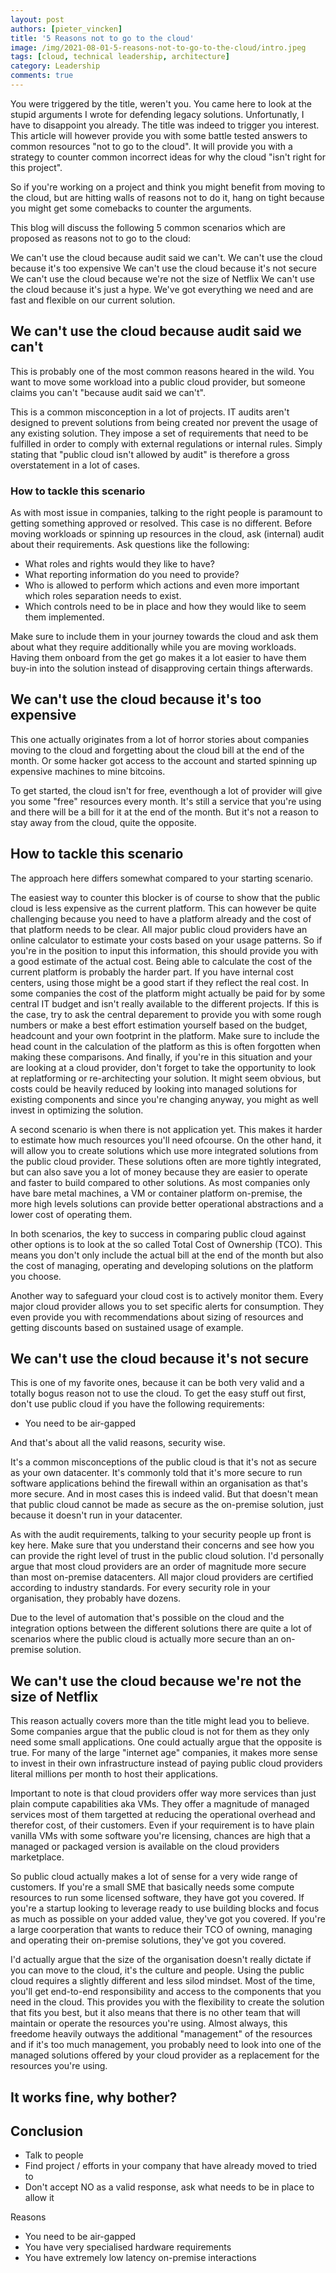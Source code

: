 ```yaml
---
layout: post
authors: [pieter_vincken]
title: '5 Reasons not to go to the cloud'
image: /img/2021-08-01-5-reasons-not-to-go-to-the-cloud/intro.jpeg
tags: [cloud, technical leadership, architecture]
category: Leadership
comments: true
---
```


You were triggered by the title, weren't you. 
You came here to look at the stupid arguments I wrote for defending legacy solutions.
Unfortunatly, I have to disappoint you already.
The title was indeed to trigger you interest.
This article will however provide you with some battle tested answers to common resources "not to go to the cloud".
It will provide you with a strategy to counter common incorrect ideas for why the cloud "isn't right for this project". 

So if you're working on a project and think you might benefit from moving to the cloud, but are hitting walls of reasons not to do it, hang on tight because you might get some comebacks to counter the arguments.

This blog will discuss the following 5 common scenarios which are proposed as reasons not to go to the cloud: 

We can't use the cloud because audit said we can't.
We can't use the cloud because it's too expensive
We can't use the cloud because it's not secure
We can't use the cloud because we're not the size of Netflix
We can't use the cloud because it's just a hype. We've got everything we need and are fast and flexible on our current solution.

## We can't use the cloud because audit said we can't

This is probably one of the most common reasons heared in the wild. 
You want to move some workload into a public cloud provider, but someone claims you can't "because audit said we can't".

This is a common misconception in a lot of projects. 
IT audits aren't designed to prevent solutions from being created nor prevent the usage of any existing solution.
They impose a set of requirements that need to be fulfilled in order to comply with external regulations or internal rules.
Simply stating that "public cloud isn't allowed by audit" is therefore a gross overstatement in a lot of cases. 

### How to tackle this scenario

As with most issue in companies, talking to the right people is paramount to getting something approved or resolved. 
This case is no different. 
Before moving workloads or spinning up resources in the cloud, ask (internal) audit about their requirements. 
Ask questions like the following: 

- What roles and rights would they like to have?
- What reporting information do you need to provide?
- Who is allowed to perform which actions and even more important which roles separation needs to exist.
- Which controls need to be in place and how they would like to seem them implemented.

Make sure to include them in your journey towards the cloud and ask them about what they require additionally while you are moving workloads.
Having them onboard from the get go makes it a lot easier to have them buy-in into the solution instead of disapproving certain things afterwards.


## We can't use the cloud because it's too expensive

This one actually originates from a lot of horror stories about companies moving to the cloud and forgetting about the cloud bill at the end of the month. 
Or some hacker got access to the account and started spinning up expensive machines to mine bitcoins.

To get started, the cloud isn't for free, eventhough a lot of provider will give you some "free" resources every month.
It's still a service that you're using and there will be a bill for it at the end of the month. 
But it's not a reason to stay away from the cloud, quite the opposite. 

## How to tackle this scenario

The approach here differs somewhat compared to your starting scenario.

The easiest way to counter this blocker is of course to show that the public cloud is less expensive as the current platform. 
This can however be quite challenging because you need to have a platform already and the cost of that platform needs to be clear.
All major public cloud providers have an online calculator to estimate your costs based on your usage patterns. 
So if you're in the position to input this information, this should provide you with a good estimate of the actual cost.
Being able to calculate the cost of the current platform is probably the harder part.
If you have internal cost centers, using those might be a good start if they reflect the real cost.
In some companies the cost of the platform might actually be paid for by some central IT budget and isn't really available to the different projects. 
If this is the case, try to ask the central deparement to provide you with some rough numbers or make a best effort estimation yourself based on the budget, headcount and your own footprint in the platform. 
Make sure to include the head count in the calculation of the platform as this is often forgotten when making these comparisons. 
And finally, if you're in this situation and your are looking at a cloud provider, don't forget to take the opportunity to look at replatforming or re-architecting your solution. 
It might seem obvious, but costs could be heavily reduced by looking into managed solutions for existing components and since you're changing anyway, you might as well invest in optimizing the solution. 

A second scenario is when there is not application yet.
This makes it harder to estimate how much resources you'll need ofcourse.
On the other hand, it will allow you to create solutions which use more integrated solutions from the public cloud provider.
These solutions often are more tightly integrated, but can also save you a lot of money because they are easier to operate and faster to build compared to other solutions. 
As most companies only have bare metal machines, a VM or container platform on-premise, the more high levels solutions can provide better operational abstractions and a lower cost of operating them.

In both scenarios, the key to success in comparing public cloud against other options is to look at the so called Total Cost of Ownership (TCO). 
This means you don't only include the actual bill at the end of the month but also the cost of managing, operating and developing solutions on the platform you choose. 

Another way to safeguard your cloud cost is to actively monitor them. 
Every major cloud provider allows you to set specific alerts for consumption. 
They even provide you with recommendations about sizing of resources and getting discounts based on sustained usage of example.

## We can't use the cloud because it's not secure

This is one of my favorite ones, because it can be both very valid and a totally bogus reason not to use the cloud.
To get the easy stuff out first, don't use public cloud if you have the following requirements: 

- You need to be air-gapped

And that's about all the valid reasons, security wise.

It's a common misconceptions of the public cloud is that it's not as secure as your own datacenter.
It's commonly told that it's more secure to run software applications behind the firewall within an organisation as that's more secure. 
And in most cases this is indeed valid. 
But that doesn't mean that public cloud cannot be made as secure as the on-premise solution, just because it doesn't run in your datacenter.

As with the audit requirements, talking to your security people up front is key here. 
Make sure that you understand their concerns and see how you can provide the right level of trust in the public cloud solution. 
I'd personally argue that most cloud providers are an order of magnitude more secure than most on-premise datacenters. 
All major cloud providers are certified according to industry standards.
For every security role in your organisation, they probably have dozens. 

Due to the level of automation that's possible on the cloud and the integration options between the different solutions there are quite a lot of scenarios where the public cloud is actually more secure than an on-premise solution. 

## We can't use the cloud because we're not the size of Netflix

This reason actually covers more than the title might lead you to believe. 
Some companies argue that the public cloud is not for them as they only need some small applications. 
One could actually argue that the opposite is true.
For many of the large "internet age" companies, it makes more sense to invest in their own infrastructure instead of paying public cloud providers literal millions per month to host their applications. 

Important to note is that cloud providers offer way more services than just plain compute capabilities aka VMs. 
They offer a magnitude of managed services most of them targetted at reducing the operational overhead and therefor cost, of their customers. 
Even if your requirement is to have plain vanilla VMs with some software you're licensing, chances are high that a managed or packaged version is available on the cloud providers marketplace.

So public cloud actually makes a lot of sense for a very wide range of customers. 
If you're a small SME that basically needs some compute resources to run some licensed software, they have got you covered.
If you're a startup looking to leverage ready to use building blocks and focus as much as possible on your added value, they've got you covered.
If you're a large coorperation that wants to reduce their TCO of owning, managing and operating their on-premise solutions, they've got you covered.

I'd actually argue that the size of the organisation doesn't really dictate if you can move to the cloud, it's the culture and people.
Using the public cloud requires a slightly different and less silod mindset. 
Most of the time, you'll get end-to-end responsibility and access to the components that you need in the cloud. 
This provides you with the flexibility to create the solution that fits you best, but it also means that there is no other team that will maintain or operate the resources you're using.
Almost always, this freedome heavily outways the additional "management" of the resources and if it's too much management, you probably need to look into one of the managed solutions offered by your cloud provider as a replacement for the resources you're using. 

## It works fine, why bother?

<!-- We can't use the cloud because it's just a hype. We've got everything we need and are fast and flexible on our current solution. -->


## Conclusion

- Talk to people
- Find project / efforts in your company that have already moved to tried to
- Don't accept NO as a valid response, ask what needs to be in place to allow it

Reasons
- You need to be air-gapped
- You have very specialised hardware requirements
- You have extremely low latency on-premise interactions

<!-- 





As a software engineer, I really enjoy creating applications and solving complex technical problems.
But some years ago, there it suddenly was: I was no longer only a "do-er" but an "oversee-er" as well.
At that point I had received very little formal managerial training, so learning on the job or from mentors was crucial to be successful.
The soft skills I needed for my new role turned out to be more difficult than I initially thought.
One of those difficult soft skills for me was (and often still is) the ability to influence people.
Influencing others is not just about getting them to agree with your point of view or manipulating them to get your way, nor does it involve forcing others to change by using power and control.
It's about noticing what motivates others and using that knowledge to leverage performance and positive results.

Taking up the technical team lead role is not always an easy one.
Often the skills necessary to be a great developer don't translate easily to the role of a technical team lead.
In this post, I will give some tips on how to be an influential technical team lead.

## Have a clear vision
A vision is a clear image of how you see the future.
It’s something that keeps you motivated and excited to do what you do.
A technical team lead must be able to both zoom in and zoom out on a project.
On one hand, you need to be able to look in detail into a technical requirement.
On the other hand, you also need to keep the bigger picture in mind and how the requirement fits into the greater vision.
If you're a technical team lead that has no vision and isn't going anywhere, then how can you expect your team will follow you?
In order to create a vision you can ask yourself questions like "What do you want to achieve?, "Which (tangible) output do you want when achieving your goal?", "How would that output change the way things are done now?", ...
Setting specific goals together with your team that move towards your vision will help you to achieve it.

Once you have that vision and goals, being predictable is key.
By doing so, everybody knows what you're trying to achieve.
The Don’t-Repeat-Yourself principle, which is a key principle for each software engineer, does not apply when working with people.
Communicate your vision and goals over and over again: repetition and predictability are key.

## Be collaborative
A top-down approach where nobody has a say in the process and where both vision and goals are pushed downwards, is very easy for team members to reject.
A different and more sustainable approach is to be a collaborative technical team lead.
This means that you regularly seek out a diversity of opinions and ideas amongst teammates to solve problems.
Involve your team in creating a shared vision, and identify the behaviours necessary to accomplish it.
It's all about getting the team to think through these difficulties themselves instead of telling them what to do all the time.
As a result they are more engaged, feel trusted, and are more likely to take ownership of their work.
Building meaningful relationships is one of the key responsibilities of a technical team lead.

## Practice active listening
We often think about influence as being what we say or how we say it, but improving your listening skills is key to gaining your team's trust and creating psychological safety.
As technical team leads we're often pulled in many directions throughout the day. 
The most common pitfall is that we listen to reply, not to understand.
It's easy to be a passive listener by multitasking and only listening to the highlights. 
While it may seem like you don't have time, making the time to really listen to your team can increase your leadership capacity significantly.
Active listening is the ability to focus completely on your team, understand their message, comprehend the information and respond thoughtfully in a relevant way.
This also includes not only capturing the message, but paying attention to subtle hints and non-verbal communication such as tone, emphasis, facial expressions and body language.
Keep in mind that a true servant leader only speaks about 20 to 30% of the time, the rest should be spent on listening.

When your team members know that they will be heard, they are more likely to openly share their ideas and provide honest feedback.
Knowing how and when to gather knowledge of your team members is important, since you can then synthesize it into a better solution before deciding the course forward.

## Influence others
At a basic level, influence is about compliance.
It is about getting someone to do what you want them to do, it allows you to get things done and achieve desired outcomes.
However, this can never be accomplished by power and control, but only by genuine commitment of other people.

{:refdef: style="text-align: center;"}
<img src="{{ '/img/2021-07-06-Influential-tech-lead/planned-behaviour.png' | prepend: site.baseurl }}" alt="Planned Behaviour" class="image fit" style="margin:0px auto; max-width:100%">
{: refdef}

This simplified diagram is based on "The theory of planned behaviour" by Icek Ajzen, a social psychologist and professor emeritus at the University of Massachusetts Amherst.
His theory assumes that before every Behaviour, there is an Intention.

A simple practical example: you notice a specific behaviour from a software engineer on your team, namely that he/she refuses to write unit tests.
As a technical team lead, you are interested in why he/she formed the intention not to write these unit tests because you're convinced that unit tests have a variety of benefits such as improving of code quality, finding bugs early and facilitating change.

There are three elements that can help us trying to understand why your colleague formed this intention:

- **Attitude a.k.a "Is the behaviour good and is it right?"**:  We're deciding if the behaviour is in our own best interest or if it is the right thing to do. So if we have a positive attitude towards the behaviour, it is more likely that we will perform the behaviour. 
- **Subjective norm a.k.a "What's everyone else doing?"**: We're asking ourselves what others think of the behaviour and how they judge it. If we think that others consider the behaviour to be normal or good, it is more likely that we will perform the behaviour. 
- **Perceived behavioural control a.k.a "Can I do it?"**: When we believe that behaviour is easy to perform, we are more likely to perform the behaviour.

So when you're asking the software engineer on your team to write unit tests, the three elements listed above will cross his mind and he/she will ask himself questions like: "Is it a good thing to write unit tests?", "Is it in my own interest to write unit tests?", "Does everyone write unit tests or is it just me?", "Do I know how to write unit tests and do I have enough information/time to write them?", ...
Targeting each and every one of these elements is the key to success when you want your colleague to start writing unit tests.

So what can you do to influence the other person's thinking?

- **"Is the behaviour good and is it right?"**: Identify what the other person cares about, what he/she thinks is good and what he/she thinks is the right thing to do. For example, your colleague might think it's super important to finish his user story as quickly as possible. The key thing to do here as a technical team lead is not to be manipulative or dishonest, but to genuinely align your goals with his motivations and things he/she already cares about. Writing unit tests facilitates change, provides documentation, and ultimately saves time.
- **"What's everyone else doing?"**: You can present that writing unit tests is an industry standard and not some kind of crazy idea you've just come up with.
Presenting it as a good practice and being able to demonstrate why other successful teams or companies do it, is a good way to help your colleague see that what you're asking him to do is normal in the industry.
- **"Can I do it?"**: If your colleague thinks it is too difficult, he/she will never start writing unit tests. Therefore, present it as a clear and small change, and make it easy for him to do. Offer your support and show examples of good and successful unit tests so he/she gains confidence and knows he/she can do it.

> "The key to successful leadership is influence, not authority." – Ken Blanchard -->
